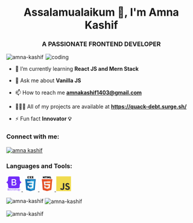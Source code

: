 <h1 align="center">Assalamualaikum 👋, I'm Amna Kashif</h1>
<h3 align="center">A PASSIONATE FRONTEND DEVELOPER</h3>

<img align="right" alt="coding" width="400" src="https://miro.medium.com/v2/resize:fit:1400/1*qdAW1TjCN57h1lbuuzvchg.gif">

<p align="left"> <img src="https://komarev.com/ghpvc/?username=amna-kashif&label=Profile%20views&color=0e75b6&style=flat" alt="amna-kashif" /> </p>

- 🌱 I’m currently learning **React JS and Mern Stack**

- 💬 Ask me about **Vanilla JS**

- 📫 How to reach me **amnakashif1403@gmail.com**

- 🧑🏻‍💻 All of my projects are available at
**https://quack-debt.surge.sh/**

- ⚡ Fun fact **Innovator 💡**

<h3 align="left">Connect with me:</h3>
<p align="left">
<a href="https://linkedin.com/in/amna kashif" target="blank"><img align="center" src="https://raw.githubusercontent.com/rahuldkjain/github-profile-readme-generator/master/src/images/icons/Social/linked-in-alt.svg" alt="amna kashif" height="30" width="40" /></a>
</p>

<h3 align="left">Languages and Tools:</h3>
<p align="left"> <a href="https://getbootstrap.com" target="_blank" rel="noreferrer"> <img src="https://raw.githubusercontent.com/devicons/devicon/master/icons/bootstrap/bootstrap-plain-wordmark.svg" alt="bootstrap" width="40" height="40"/> </a> <a href="https://www.w3schools.com/css/" target="_blank" rel="noreferrer"> <img src="https://raw.githubusercontent.com/devicons/devicon/master/icons/css3/css3-original-wordmark.svg" alt="css3" width="40" height="40"/> </a> <a href="https://www.w3.org/html/" target="_blank" rel="noreferrer"> <img src="https://raw.githubusercontent.com/devicons/devicon/master/icons/html5/html5-original-wordmark.svg" alt="html5" width="40" height="40"/> </a> <a href="https://developer.mozilla.org/en-US/docs/Web/JavaScript" target="_blank" rel="noreferrer"> <img src="https://raw.githubusercontent.com/devicons/devicon/master/icons/javascript/javascript-original.svg" alt="javascript" width="40" height="40"/> </a> </p>

<p><img align="left" src="https://github-readme-stats.vercel.app/api/top-langs?username=amna-kashif&show_icons=true&locale=en&layout=compact" alt="amna-kashif" /></p>

<p>&nbsp;<img align="center" src="https://github-readme-stats.vercel.app/api?username=amna-kashif&show_icons=true&locale=en" alt="amna-kashif" /></p>

<p><img align="center" src="https://github-readme-streak-stats.herokuapp.com/?user=amna-kashif&" alt="amna-kashif" /></p>

